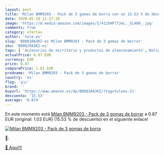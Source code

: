 ```yaml
---
layout: post
title: 'Milan BMM9203 - Pack de 3 gomas de borra con un 15.53 % de descuento'
date: 2020-05-18 11:27:39
image: 'https://m.media-amazon.com/images/I/412SHPlTJeL._SL400_.jpg'
comments: true
category: ofertas
author: 'tole.es'
slug: 'B00Q1RA3KI-es Milan BMM9203 - Pack de 3 gomas de borrar'
sku: 'B00Q1RA3KI-es'
tags: [ 'Accesorios de escritorio y productos de almacenamiento','Bolígrafos, lápices y útiles de escritura','Costura y manualidades','Dibujo','Estuches escolares','Hogar y cocina','Lápices','Marcadores','Material de oficina','Materiales de dibujo','Materiales, organizadores y dispensadores de escritorio','Oficina y papelería','Portaminas','Rotuladores y subrayadores','Subrayadores','borrar','de','gomas', ]
actualPrice: 0.87 EUR
currency: EUR
price: 0.87
comparePrice: 1.03 EUR
prodname: 'Milan BMM9203 - Pack de 3 gomas de borrar'
country: 'es'
flag: '🇪🇸'
brand: ''
buyurl: 'https://www.amazon.es/dp/B00Q1RA3KI/?tag=tolees-21'
descuento: '15.53'
average: '0.874'
---
```


En este momento está [Milan BMM9203 - Pack de 3 gomas de borrar](https://www.amazon.es/dp/B00Q1RA3KI/?tag=tolees-21) a 0.87 EUR (original: 1.03 EUR) (15.53 %  de descuento) en el siguiente enlace!

[![Milan BMM9203 - Pack de 3 gomas de borra](https://m.media-amazon.com/images/I/412SHPlTJeL._SL400_.jpg)](https://www.amazon.es/dp/B00Q1RA3KI/?tag=tolees-21)

🔎:


[🛒 Aquí!!!](https://www.amazon.es/dp/B00Q1RA3KI/?tag=tolees-21)
